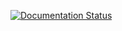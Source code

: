 [![Documentation Status](https://readthedocs.org/projects/catimaloyalty/badge/?version=latest)](https://catimaloyalty.readthedocs.io/en/latest/?badge=latest)
